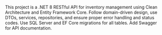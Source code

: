 <!-- Use this file to provide workspace-specific custom instructions to Copilot. For more details, visit https://code.visualstudio.com/docs/copilot/copilot-customization#_use-a-githubcopilotinstructionsmd-file -->

This project is a .NET 8 RESTful API for inventory management using Clean Architecture and Entity Framework Core. Follow domain-driven design, use DTOs, services, repositories, and ensure proper error handling and status codes. Use SQL Server and EF Core migrations for all tables. Add Swagger for API documentation.
